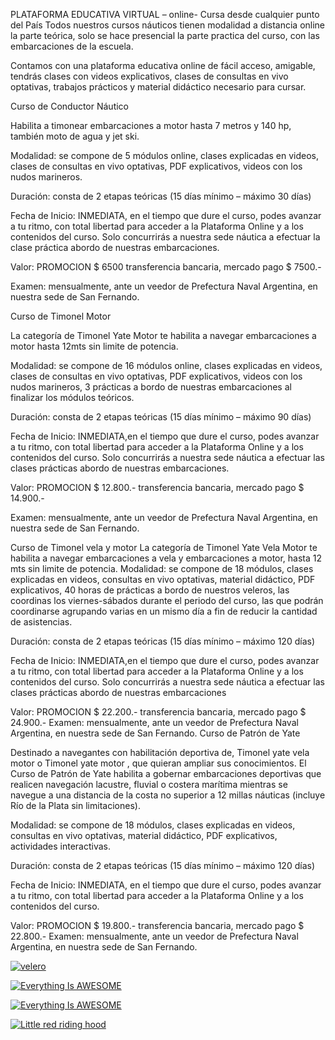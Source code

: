 
PLATAFORMA EDUCATIVA VIRTUAL – online-
Cursa desde cualquier punto del País
Todos nuestros cursos náuticos tienen modalidad a distancia online la parte teórica,  solo se hace presencial la parte practica del curso, con las embarcaciones de la escuela.

Contamos con una plataforma educativa online de fácil acceso, amigable, tendrás clases con videos explicativos, clases de consultas en vivo optativas, trabajos prácticos y  material didáctico necesario para cursar.

Curso de Conductor Náutico

Habilita a timonear embarcaciones a motor hasta 7 metros y 140 hp, también moto de agua y jet ski.

Modalidad:  se compone de 5 módulos online, clases explicadas en videos, clases de consultas en vivo optativas, PDF explicativos, videos con los nudos marineros.

Duración: consta de 2 etapas teóricas (15 días mínimo – máximo 30 días)

Fecha de Inicio: INMEDIATA,  en el tiempo que dure el curso, podes avanzar a tu ritmo, con total libertad para acceder a la Plataforma Online y a los contenidos del curso. Solo concurrirás a nuestra sede náutica a efectuar la clase práctica abordo de nuestras embarcaciones.

Valor: PROMOCION $ 6500 transferencia bancaria, mercado pago $ 7500.-

Examen:  mensualmente, ante un veedor de Prefectura Naval Argentina, en nuestra sede de San Fernando.

Curso de Timonel Motor

La categoría de Timonel Yate Motor te habilita a navegar embarcaciones a motor hasta 12mts sin limite de potencia.

Modalidad:  se compone de 16 módulos online, clases explicadas en videos, clases de consultas en vivo optativas, PDF explicativos, videos con los nudos marineros, 3 prácticas a bordo de nuestras embarcaciones al finalizar los módulos teóricos.

Duración: consta de 2 etapas teóricas (15 días mínimo – máximo 90 días)

Fecha de Inicio: INMEDIATA,en el tiempo que dure el curso, podes avanzar a tu ritmo, con total libertad para acceder a la Plataforma Online y a los contenidos del curso. Solo concurrirás a nuestra sede náutica a efectuar las clases prácticas abordo de nuestras embarcaciones.


Valor: PROMOCION $ 12.800.- transferencia bancaria,  mercado pago  $ 14.900.-

Examen:  mensualmente, ante un veedor de Prefectura Naval Argentina, en nuestra sede de San Fernando.

Curso de Timonel vela y motor
La categoría de Timonel Yate Vela Motor te habilita a navegar embarcaciones a vela y embarcaciones a motor, hasta 12 mts sin limite de potencia.
Modalidad: se compone de 18 módulos, clases explicadas en videos,  consultas en vivo optativas, material didáctico, PDF explicativos,  40 horas de prácticas a bordo de nuestros veleros, las coordinas los viernes-sábados durante el periodo del curso, las que podrán coordinarse agrupando varias en un mismo día a fin de reducir la cantidad de asistencias.

Duración: consta de 2 etapas teóricas (15 días mínimo – máximo 120 días)

Fecha de Inicio: INMEDIATA,en el tiempo que dure el curso, podes avanzar a tu ritmo, con total libertad para acceder a la Plataforma Online y a los contenidos del curso. Solo concurrirás a nuestra sede náutica a efectuar las clases prácticas abordo de nuestras embarcaciones

Valor: PROMOCION $ 22.200.- transferencia bancaria, mercado pago  $ 24.900.-
Examen:  mensualmente, ante un veedor de Prefectura Naval Argentina, en nuestra sede de San Fernando.
Curso de Patrón de Yate

Destinado a navegantes con habilitación deportiva de, Timonel yate vela motor o Timonel yate motor , que quieran ampliar sus conocimientos. El Curso de Patrón de Yate habilita a gobernar embarcaciones deportivas que realicen navegación lacustre, fluvial o costera marítima mientras se navegue a una distancia de la costa no superior a 12 millas náuticas (incluye Río de la Plata sin limitaciones).

Modalidad: se compone de 18 módulos, clases explicadas en videos,  consultas en vivo optativas, material didáctico, PDF explicativos,  actividades interactivas.

Duración: consta de 2 etapas teóricas (15 días mínimo – máximo 120 días)

Fecha de Inicio: INMEDIATA, en el tiempo que dure el curso, podes avanzar a tu ritmo, con total libertad para acceder a la Plataforma Online y a los contenidos del curso.

Valor: PROMOCION $ 19.800.- transferencia bancaria, mercado pago  $ 22.800.-
Examen: mensualmente, ante un veedor de Prefectura Naval Argentina, en nuestra sede de San Fernando.


[![velero](https://s1.eestatic.com/2016/08/30/corazon/estilo/moda/moda_151746423_15087946_1706x960.jpg)](https://youtu.be/T301cJhc2hE)

[![Everything Is AWESOME](https://img.youtube.com/vi/StTqXEQ2l-Y/0.jpg)](https://www.youtube.com/watch?v=StTqXEQ2l-Y "Everything Is AWESOME")


[![Everything Is AWESOME](http://i.imgur.com/Ot5DWAW.png)](https://youtu.be/StTqXEQ2l-Y?t=35s "Everything Is AWESOME")

[![Little red riding hood](http://i.imgur.com/7YTMFQp.png)](https://vimeo.com/3514904 "Little red riding hood - Click to Watch!")
